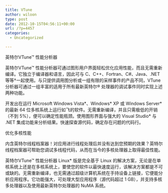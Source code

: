 ```yaml
---
title: VTune
author: wiloon
type: post
date: 2012-10-15T04:56:11+00:00
url: /?p=4457
categories:
  - Uncategorized

---
```

英特尔VTune™ 性能分析器




英特尔VTune™ 性能分析器可通过图形用户界面轻松优化应用性能，而且无需重新编译。它独立于编译器和语言，因此可与 C、C++、Fortran、C#、Java、.NET 等等†一起使用。与只提供调用图分析或一组有限的采样事件的产品不同，VTune 分析器可通过一组丰富的适用于所有最新英特尔&reg; 处理器的调试事件同时实现上述两种功能。




开发出在运行 Microsoft Windows Vista\*、Windows\* XP 或 Windows Server\* 的最新 64 位多核系统上运行如飞的软件。无需重新编译，并且只需极低的开销（不到 5%），便可以确定性能瓶颈。使用图形界面与强大的 Visual Studio\* 与 .NET 集成功能来分析结果。快速探查源代码，确定存在问题的代码行。




优化多核性能




内含英特尔线程档案器！对应用进行线程处理后并没有达到您预期的效果？英特尔线程档案器可帮助您调试多线程代码，从而在当今的多核处理器上取得最佳性能。




英特尔VTune™ 性能分析器 Linux* 版是完全基于 Linux 的解决方案，无论是在单核系统上还是在多核系统上，要使您的软件以最快速度运行，该解决方案都是不可或缺的。无需重新编译，也无需通过超级计算机系统在手持设备上链接，它便能分析应用程序。它功能强大，可处理大型应用程序（源代码超过 1 GB），并支持多核多处理器以及使用最新英特尔处理器的 NuMA 系统。